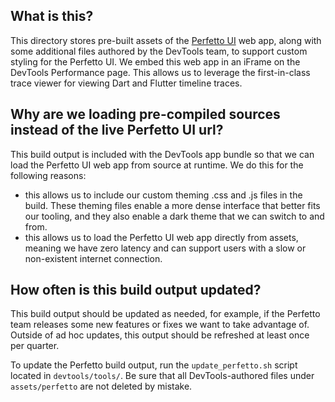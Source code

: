 ## What is this?

This directory stores pre-built assets of the
[Perfetto UI](https://github.com/google/perfetto/tree/master/ui) web app, along
with some additional files authored by the DevTools team, to support custom
styling for the Perfetto UI. We embed this web app in an iFrame on the DevTools
Performance page. This allows us to leverage the first-in-class trace viewer for
viewing Dart and Flutter timeline traces.

## Why are we loading pre-compiled sources instead of the live Perfetto UI url?

This build output is included with the DevTools app bundle so that we can load
the Perfetto UI web app from source at runtime. We do this for the following
reasons:
* this allows us to include our custom theming .css and .js files in the build.
These theming files enable a more dense interface that better fits our tooling,
and they also enable a dark theme that we can switch to and from.
* this allows us to load the Perfetto UI web app directly from assets, meaning
  we have zero latency and can support users with a slow or non-existent internet
  connection.

## How often is this build output updated?

This build output should be updated as needed, for example, if the Perfetto
team releases some new features or fixes we want to take advantage of. Outside
of ad hoc updates, this output should be refreshed at least once per quarter.

To update the Perfetto build output, run the `update_perfetto.sh` script located
in `devtools/tools/`. Be sure that all DevTools-authored files under
`assets/perfetto` are not deleted by mistake. 